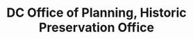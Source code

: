 ---
layout: repo
title: "DC Office of Planning, Historic Preservation Office"
id: 24520
permalink: repos/24520/
---